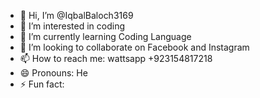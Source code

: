 - 👋 Hi, I’m @IqbalBaloch3169
- 👀 I’m interested in coding 
- 🌱 I’m currently learning Coding Language 
- 💞️ I’m looking to collaborate on Facebook and Instagram 
- 📫 How to reach me: wattsapp +923154817218
- 😄 Pronouns: He 
- ⚡ Fun fact: 

<!---
IqbalBaloch3169/IqbalBaloch3169 is a ✨ special ✨ repository because its `README.md` (this file) appears on your GitHub profile.
You can click the Preview link to take a look at your changes.
--->

